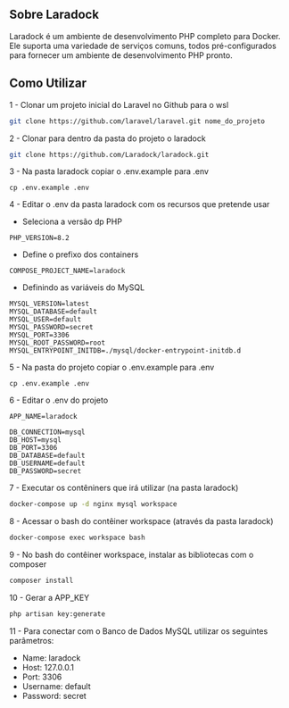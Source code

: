 
## Sobre Laradock

Laradock é um ambiente de desenvolvimento PHP completo para Docker.
Ele suporta uma variedade de serviços comuns, todos pré-configurados para fornecer um ambiente de desenvolvimento PHP pronto.

## Como Utilizar

1 - Clonar um projeto inicial do Laravel no Github para o wsl

```bash
git clone https://github.com/laravel/laravel.git nome_do_projeto
```

2 - Clonar para dentro da pasta do projeto o laradock

```bash
git clone https://github.com/Laradock/laradock.git
```

3 - Na pasta laradock copiar o .env.example para .env

```env
cp .env.example .env
```

4 - Editar o .env da pasta laradock com os recursos que pretende usar

* Seleciona a versão dp PHP
```env
PHP_VERSION=8.2
```

* Define o prefixo dos containers
```env
COMPOSE_PROJECT_NAME=laradock
```

* Definindo as variáveis do MySQL
```env
MYSQL_VERSION=latest
MYSQL_DATABASE=default
MYSQL_USER=default
MYSQL_PASSWORD=secret
MYSQL_PORT=3306
MYSQL_ROOT_PASSWORD=root
MYSQL_ENTRYPOINT_INITDB=./mysql/docker-entrypoint-initdb.d
```

5 - Na pasta do projeto copiar o .env.example para .env

```env
cp .env.example .env
```

6 - Editar o .env do projeto

```env
APP_NAME=laradock
```

```env
DB_CONNECTION=mysql
DB_HOST=mysql
DB_PORT=3306
DB_DATABASE=default
DB_USERNAME=default
DB_PASSWORD=secret
```

7 - Executar os contêniners que irá utilizar (na pasta laradock)

```bash
docker-compose up -d nginx mysql workspace 
```

8 - Acessar o bash do contêiner workspace (através da pasta laradock)

```bash
docker-compose exec workspace bash
```

9 - No bash do contêiner workspace, instalar as bibliotecas com o composer

```bash
composer install
```

10 - Gerar a APP_KEY

```bash
php artisan key:generate
```

11 - Para conectar com o Banco de Dados MySQL utilizar os seguintes parâmetros:

* Name: laradock
* Host: 127.0.0.1
* Port: 3306
* Username: default
* Password: secret
